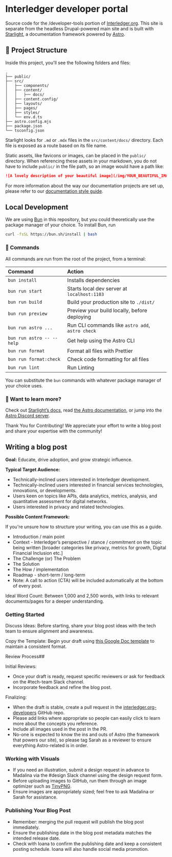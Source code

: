 # Interledger developer portal

Source code for the /developer-tools portion of [Interledger.org](https://interledger.org/). This site is separate from the headless Drupal-powered main site and is built with [Starlight](https://starlight.astro.build/), a documentation framework powered by [Astro](https://astro.build/).

## 🚀 Project Structure

Inside this project, you'll see the following folders and files:

```
.
├── public/
├── src/
│   ├── components/
│   ├── content/
│   │   ├── docs/
│   ├── content.config/
│   ├── layouts/
│   ├── pages/
│   ├── styles/
│   └── env.d.ts
├── astro.config.mjs
├── package.json
└── tsconfig.json
```

Starlight looks for `.md` or `.mdx` files in the `src/content/docs/` directory. Each file is exposed as a route based on its file name.

Static assets, like favicons or images, can be placed in the `public/` directory. When referencing these assets in your markdown, you do not have to include `public/` in the file path, so an image would have a path like:

```md
![A lovely description of your beautiful image](/img/YOUR_BEAUTIFUL_IMAGE.png)
```

For more information about the way our documentation projects are set up, please refer to our [documentation style guide](https://interledger.tech/#docs-site-building).

## Local Development

We are using [Bun](https://bun.sh/) in this repository, but you could theoretically use the package manager of your choice. To install Bun, run

```sh
curl -fsSL https://bun.sh/install | bash
```

### 🧞 Commands

All commands are run from the root of the project, from a terminal:

| Command                   | Action                                           |
| :------------------------ | :----------------------------------------------- |
| `bun install`             | Installs dependencies                            |
| `bun run start`           | Starts local dev server at `localhost:1103`      |
| `bun run build`           | Build your production site to `./dist/`          |
| `bun run preview`         | Preview your build locally, before deploying     |
| `bun run astro ...`       | Run CLI commands like `astro add`, `astro check` |
| `bun run astro -- --help` | Get help using the Astro CLI                     |
| `bun run format`          | Format all files with Prettier                   |
| `bun run format:check`    | Check code formatting for all files              |
| `bun run lint`            | Run Linting                                      |

You can substitute the `bun` commands with whatever package manager of your choice uses.

### 👀 Want to learn more?

Check out [Starlight’s docs](https://starlight.astro.build/), read [the Astro documentation](https://docs.astro.build), or jump into the [Astro Discord server](https://astro.build/chat).

Thank You for Contributing! We appreciate your effort to write a blog post and share your expertise with the community!

## Writing a blog post

**Goal:** Educate, drive adoption, and grow strategic influence.

**Typical Target Audience:**

- Technically-inclined users interested in Interledger development.
- Technically-inclined users interested in financial services technologies, innovations, or developments.
- Users keen on topics like APIs, data analytics, metrics, analysis, and quantitative assessment for digital networks.
- Users interested in privacy and related technologies.

**Possible Content Framework:**

If you're unsure how to structure your writing, you can use this as a guide.

- Introduction / main point
- Context - Interledger’s perspective / stance / commitment on the topic being written [broader categories like privacy, metrics for growth, Digital Financial Inclusion etc.]
- The Challenge (or) The Problem
- The Solution
- The How / implementation
- Roadmap - short-term / long-term
- Note: A call to action (CTA) will be included automatically at the bottom of every post.

Ideal Word Count: Between 1,000 and 2,500 words, with links to relevant documents/pages for a deeper understanding.

### Getting Started

Discuss Ideas: Before starting, share your blog post ideas with the tech team to ensure alignment and awareness.

Copy the Template: Begin your draft using [this Google Doc template](https://docs.google.com/document/d/1L7vzsYORg9xmf72ljTdmyekpq2vJ7eQZ9atM2uAXgUM/edit?usp=sharing) to maintain a consistent format.

Review Process##

Initial Reviews:

- Once your draft is ready, request specific reviewers or ask for feedback on the #tech-team Slack channel.
- Incorporate feedback and refine the blog post.

Finalizing:

- When the draft is stable, create a pull request in the [interledger.org-developers](https://github.com/interledger/interledger.org-developers) GitHub repo.
- Please add links where appropriate so people can easily click to learn more about the concepts you reference.
- Include all images used in the post in the PR.
- No-one is expected to know the ins and outs of Astro (the framework that powers our site), so please tag Sarah as a reviewer to ensure everything Astro-related is in order.

### Working with Visuals

- If you need an illustration, submit a design request in advance to Madalina via the #design Slack channel using the design request form.
- Before uploading images to GitHub, run them through an image optimizer such as [TinyPNG](https://tinypng.com/).
- Ensure images are appropriately sized; feel free to ask Madalina or Sarah for assistance.

### Publishing Your Blog Post

- Remember: merging the pull request will publish the blog post immediately.
- Ensure the publishing date in the blog post metadata matches the intended release date.
- Check with Ioana to confirm the publishing date and keep a consistent posting schedule. Ioana will also handle social media promotion.
